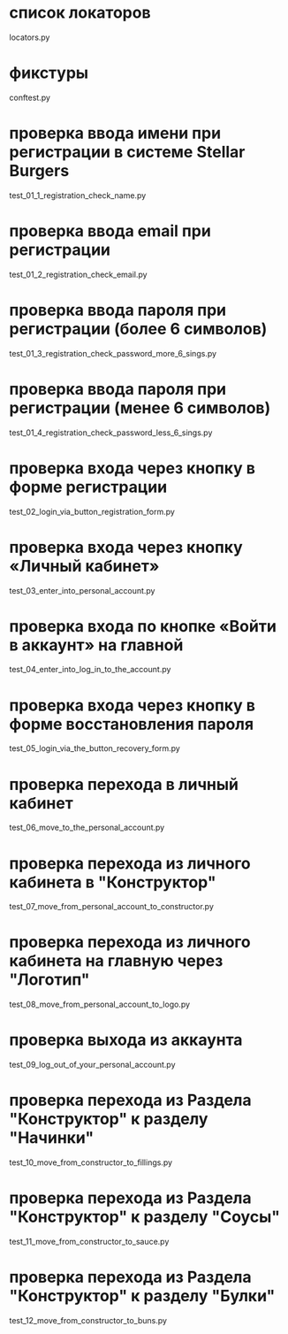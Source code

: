# список локаторов
locators.py
# фикстуры
conftest.py

# проверка ввода имени при регистрации в системе Stellar Burgers
test_01_1_registration_check_name.py

# проверка ввода email при регистрации 
test_01_2_registration_check_email.py

# проверка ввода пароля при регистрации (более 6 символов)
test_01_3_registration_check_password_more_6_sings.py

# проверка ввода пароля при регистрации (менее 6 символов)
test_01_4_registration_check_password_less_6_sings.py

# проверка входа через кнопку в форме регистрации
test_02_login_via_button_registration_form.py

# проверка входа через кнопку «Личный кабинет» 
test_03_enter_into_personal_account.py 

# проверка входа по кнопке «Войти в аккаунт» на главной
test_04_enter_into_log_in_to_the_account.py

# проверка входа через кнопку в форме восстановления пароля
test_05_login_via_the_button_recovery_form.py

#  проверка перехода в личный кабинет
test_06_move_to_the_personal_account.py

#  проверка перехода из личного кабинета в "Конструктор"
test_07_move_from_personal_account_to_constructor.py

# проверка перехода из личного кабинета на главную через "Логотип"
test_08_move_from_personal_account_to_logo.py

#  проверка выхода из аккаунта
test_09_log_out_of_your_personal_account.py

#  проверка перехода из Раздела "Конструктор" к разделу "Начинки"
test_10_move_from_constructor_to_fillings.py

#  проверка перехода из Раздела "Конструктор" к разделу "Соусы"
test_11_move_from_constructor_to_sauce.py

#  проверка перехода из Раздела "Конструктор" к разделу "Булки"
test_12_move_from_constructor_to_buns.py

